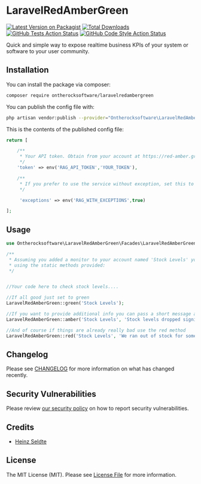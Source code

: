 # LaravelRedAmberGreen

[![Latest Version on Packagist][ico-version]][link-packagist]
[![Total Downloads][ico-downloads]][link-downloads]
[![GitHub Tests Action Status](https://img.shields.io/github/workflow/status/otrsw/laravelredambergreen/run-tests?label=tests)](https://github.com/otrsw/laravelredambergreen/actions?query=workflow%3Arun-tests+branch%3Amaster)
[![GitHub Code Style Action Status](https://img.shields.io/github/workflow/status/otrsw/laravelredambergreen/Check%20&%20fix%20styling?label=code%20style)](https://github.com/otrsw/laravelredambergreen/actions?query=workflow%3A"Check+%26+fix+styling"+branch%3Amaster)


Quick and simple way to expose realtime business KPIs of your system or software to your user community.

## Installation

You can install the package via composer:

```bash
composer require ontherocksoftware/laravelredambergreen
```

You can publish the config file with:
```bash
php artisan vendor:publish --provider="Ontherocksoftware\LaravelRedAmberGreen\LaravelRedAmberGreenServiceProvider"
```

This is the contents of the published config file:

```php
return [

    /**
     * Your API token. Obtain from your account at https://red-amber.green 
     */
    'token' => env('RAG_API_TOKEN','YOUR_TOKEN'),

    /**
     * If you prefer to use the service without exception, set this to false
     */

     'exceptions' => env('RAG_WITH_EXCEPTIONS',true)

];
```

## Usage

```php
use Ontherocksoftware\LaravelRedAmberGreen\Facades\LaravelRedAmberGreen;

/**
 * Assuming you added a monitor to your account named 'Stock Levels' you can interact with that monitor 
 * using the static methods provided:
 */ 


//Your code here to check stock levels....

//If all good just set to green
LaravelRedAmberGreen::green('Stock Levels');

//If you want to provide additional info you can pass a short message and a link to more in depth info
LaravelRedAmberGreen::amber('Stock Levels', 'Stock levels dropped significantly in the last 24 hours', 'https://www.mysystem.com/dashboard/stocklevels');

//And of course if things are already really bad use the red method
LaravelRedAmberGreen::red('Stock Levels', 'We ran out of stock for some products', 'https://www.mysystem.com/dashboard/outofstock');

```

## Changelog

Please see [CHANGELOG](CHANGELOG.md) for more information on what has changed recently.

## Security Vulnerabilities

Please review [our security policy](../../security/policy) on how to report security vulnerabilities.

## Credits

- [Heinz Seldte](https://github.com/otrsw)

## License

The MIT License (MIT). Please see [License File](LICENSE.md) for more information.

[ico-version]: https://img.shields.io/packagist/v/ontherocksoftware/laravelredambergreen.svg?style=flat-square
[ico-downloads]: https://img.shields.io/packagist/dt/ontherocksoftware/laravelredambergreen.svg?style=flat-square
[ico-travis]: https://img.shields.io/travis/ontherocksoftware/laravelredambergreen/master.svg?style=flat-square
[ico-styleci]: https://styleci.io/repos/12345678/shield

[link-packagist]: https://packagist.org/packages/ontherocksoftware/laravelredambergreen
[link-downloads]: https://packagist.org/packages/ontherocksoftware/laravelredambergreen
[link-travis]: https://travis-ci.org/ontherocksoftware/laravelredambergreen
[link-styleci]: https://styleci.io/repos/12345678
[link-author]: https://github.com/ontherocksoftware
[link-contributors]: ../../contributors
